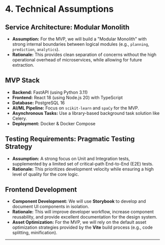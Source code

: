 # 4. Technical Assumptions

## Service Architecture: Modular Monolith

* **Assumption:** For the MVP, we will build a "Modular Monolith" with strong internal boundaries between logical modules (e.g., `planning`, `prediction`, `analytics`).
* **Rationale:** This provides clean separation of concerns without the high operational overhead of microservices, while allowing for future extraction.

## MVP Stack

* **Backend:** FastAPI (using Python 3.11)
* **Frontend:** React 18 (using Node.js 20) with TypeScript
* **Database:** PostgreSQL 16
* **AI/ML Pipeline:** Focus on `scikit-learn` and `spaCy` for the MVP.
* **Asynchronous Tasks:** Use a library-based background task solution like Celery.
* **Deployment:** Docker & Docker Compose

## Testing Requirements: Pragmatic Testing Strategy

* **Assumption:** A strong focus on Unit and Integration tests, supplemented by a limited set of critical-path End-to-End (E2E) tests.
* **Rationale:** This prioritizes development velocity while ensuring a high level of quality for the core logic.

## Frontend Development

* **Component Development:** We will use **Storybook** to develop and document UI components in isolation.
* **Rationale:** This will improve developer workflow, increase component reusability, and provide excellent documentation for the design system.
* **Asset Optimization:** For the MVP, we will rely on the default asset optimization strategies provided by the **Vite** build process (e.g., code splitting, minification).

---
